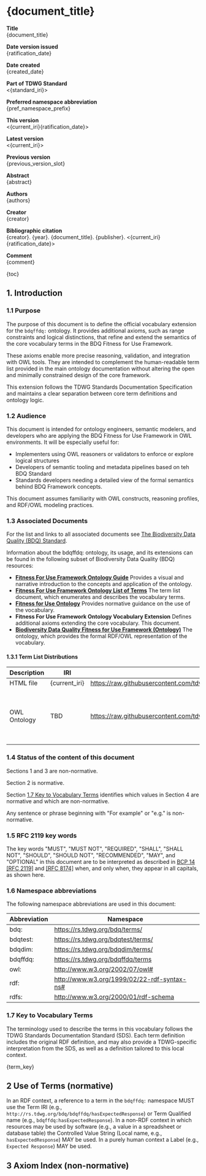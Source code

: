 <!--- Template for header, values provided from yaml configuration --->
# {document_title}

**Title**<br>
{document_title}

**Date version issued**<br>
{ratification_date}

**Date created**<br>
{created_date}

**Part of TDWG Standard**<br>
<{standard_iri}>

**Preferred namespace abbreviation**<br>
{pref_namespace_prefix}

**This version**<br>
<{current_iri}{ratification_date}>

**Latest version**<br>
<{current_iri}>

**Previous version**<br>
{previous_version_slot}

**Abstract**<br>
{abstract}

**Authors**<br>
{authors}

**Creator**<br>
{creator}

**Bibliographic citation**<br>
{creator}. {year}. {document_title}. {publisher}. <{current_iri}{ratification_date}>

**Comment**<br>
{comment}

{toc}

## 1. Introduction

### 1.1 Purpose

The purpose of this document is to define the official vocabulary extension for the `bdqffdq:` ontology. It provides additional axioms, such as range constraints and logical distinctions, that refine and extend the semantics of the core vocabulary terms in the BDQ Fitness for Use Framework.

These axioms enable more precise reasoning, validation, and integration with OWL tools. They are intended to complement the human-readable term list provided in the main ontology documentation without altering the open and minimally constrained design of the core framework.

This extension follows the TDWG Standards Documentation Specification and maintains a clear separation between core term definitions and ontology logic.

### 1.2 Audience

This document is intended for ontology engineers, semantic modelers, and developers who are applying the BDQ Fitness for Use Framework in OWL environments. It will be especially useful for:

- Implementers using OWL reasoners or validators to enforce or explore logical structures
- Developers of semantic tooling and metadata pipelines based on teh BDQ Standard
- Standards developers needing a detailed view of the formal semantics behind BDQ Framework concepts.

This document assumes familiarity with OWL constructs, reasoning profiles, and RDF/OWL modeling practices.

### 1.3 Associated Documents

For the list and links to all associated documents see [The Biodiversity Data Quality (BDQ) Standard](../../../index.md).

Information about the bdqffdq: ontology, its usage, and its extensions can be found in the following subset of Biodiversity Data Quality (BDQ) resources:

- [**Fitness For Use Framework Ontology Guide**](../../guide/bdqffdq/index.md) Provides a visual and narrative introduction to the concepts and application of the ontology.
- [**Fitness For Use Framework Ontology List of Terms**](../../list/bdqffdq/index.md) The term list document, which enumerates and describes the vocabulary terms.
- [**Fitness for Use Ontology**](../../bdqffdq/index.md) Provides normative guidance on the use of the vocabulary.
- **Fitness For Use Framework Ontology Vocabulary Extension** Defines additional axioms extending the core vocabulary. This document.
- [**Biodiversity Data Quality Fitness for Use Framework (Ontology)**](../../../vocabulary/bdqffdq.owl) The ontology, which provides the formal RDF/OWL representation of the vocabulary.

#### 1.3.1 Term List Distributions

| Description | IRI | Download URL | Note | 
| ----------- | --- | -----------  | ---- | 
| HTML file   | {current_iri} | https://raw.githubusercontent.com/tdwg/bdq/master/tg2/_review/docs/extension/{pref_namespace_prefix}/index.md | This file | 
| OWL Ontology | TBD | https://raw.githubusercontent.com/tdwg/bdq/master/tg2/_review/vocabulary/bdqffdq.owl | Turtle Serialization of the full ontology, including additional axioms | 

### 1.4 Status of the content of this document

Sections 1 and 3 are non-normative.

Section 2 is normative.

Section [1.7 Key to Vocabulary Terms](#17-key-to-vocabulary-terms) identifies which values in Section 4 are normative and which are non-normative.

Any sentence or phrase beginning with "For example" or "e.g." is non-normative.

### 1.5 RFC 2119 key words

The key words "MUST", "MUST NOT", "REQUIRED", "SHALL", "SHALL NOT", "SHOULD", "SHOULD NOT", "RECOMMENDED", "MAY", and "OPTIONAL" in this document are to be interpreted as described in [BCP 14](https://www.rfc-editor.org/info/bcp14) [\[RFC 2119\]](https://datatracker.ietf.org/doc/html/rfc2119) and [\[RFC 8174\]](https://datatracker.ietf.org/doc/html/rfc8174) when, and only when, they appear in all capitals, as shown here.

### 1.6 Namespace abbreviations

The following namespace abbreviations are used in this document:

| **Abbreviation** | **Namespace** |
| ------------ | -------------                               |
| bdq:         | https://rs.tdwg.org/bdq/terms/              |
| bdqtest:     | https://rs.tdwg.org/bdqtest/terms/          |
| bdqdim:      | https://rs.tdwg.org/bdqdim/terms/           |
| bdqffdq:     | https://rs.tdwg.org/bdqffdq/terms           |
| owl:         | http://www.w3.org/2002/07/owl#              |
| rdf:         | http://www.w3.org/1999/02/22-rdf-syntax-ns# |
| rdfs:        | http://www.w3.org/2000/01/rdf-schema        |

### 1.7 Key to Vocabulary Terms

The terminology used to describe the terms in this vocabulary follows the TDWG Standards Documentation Standard (SDS). Each term definition includes the original RDF definition, and may also provide a TDWG-specific interpretation from the SDS, as well as a definition tailored to this local context.

{term_key}

## 2 Use of Terms (normative)

In an RDF context, a reference to a term in the `bdqffdq:` namespace MUST use the Term IRI (e.g., `http://rs.tdwg.org/bdq/bdqffdq/hasExpectedResponse`) or Term Qualified name (e.g., `bdqffdq:hasExpectedResponse`). In a non-RDF context in which resources may be used by software (e.g., a value in a spreadsheet or database table) the Controlled Value String (Local name, e.g., `hasExpectedResponse`) MAY be used. In a purely human context a Label (e.g., `Expected Response`) MAY be used.

## 3 Axiom Index (non-normative)
